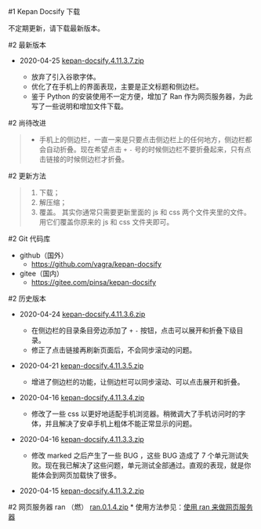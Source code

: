 #1 Kepan Docsify 下载

不定期更新，请下载最新版本。

#2 最新版本

* 2020-04-25
[kepan-docsify.4.11.3.7.zip](https://kepan.org/docsify/down/kepan-docsify.4.11.3.7.zip)

    * 放弃了引入谷歌字体。
    * 优化了在手机上的界面表现，主要是正文标题和侧边栏。
    * 鉴于 Python 的安装使用不一定方便，增加了 Ran 作为网页服务器，为此写了一些说明和增加文件下载。

#2 尚待改进
> * 手机上的侧边栏，一直一来是只要点击侧边栏上的任何地方，侧边栏都会自动折叠。现在希望点击 `+` `-` 号的时候侧边栏不要折叠起来，只有点击链接的时候侧边栏才折叠。

#2 更新方法
> 1. 下载；
> 2. 解压缩；
> 3. 覆盖。
> 其实你通常只需要更新里面的 js 和 css 两个文件夹里的文件。用它们覆盖你原来的 js 和 css 文件夹即可。

#2 Git 代码库
* github（国外）
    * https://github.com/vagra/kepan-docsify
* gitee（国内）
    * https://gitee.com/pinsa/kepan-docsify

#2 历史版本

* 2020-04-24
[kepan-docsify.4.11.3.6.zip](https://kepan.org/docsify/down/kepan-docsify.4.11.3.6.zip)

    * 在侧边栏的目录条目旁边添加了 `+` `-` 按钮，点击可以展开和折叠下级目录。
    * 修正了点击链接再刷新页面后，不会同步滚动的问题。

* 2020-04-21
[kepan-docsify.4.11.3.5.zip](https://kepan.org/docsify/down/kepan-docsify.4.11.3.5.zip)
    * 增进了侧边栏的功能，让侧边栏可以同步滚动、可以点击展开和折叠。

* 2020-04-16
[kepan-docsify.4.11.3.4.zip](https://kepan.org/docsify/down/kepan-docsify.4.11.3.4.zip)
    * 修改了一些 css 以更好地适配手机浏览器。稍微调大了手机访问时的字体，并且解决了安卓手机上粗体不能正常显示的问题。

* 2020-04-16
[kepan-docsify.4.11.3.3.zip](https://kepan.org/docsify/down/kepan-docsify.4.11.3.3.zip)
    * 修改 marked 之后产生了一些 BUG ，这些 BUG 造成了 7 个单元测试失败。现在我已解决了这些问题，单元测试全部通过。直观的表现，就是你能体会到网页加载快了很多。

* 2020-04-15
[kepan-docsify.4.11.3.2.zip](https://kepan.org/docsify/down/kepan-docsify.4.11.3.2.zip)


#2 网页服务器 ran （燃）
[ran.0.1.4.zip](https://kepan.org/docsify/down/ran.0.1.4.zip)
    * 使用方法参见：[使用 ran 来做网页服务器](../help/ran)
